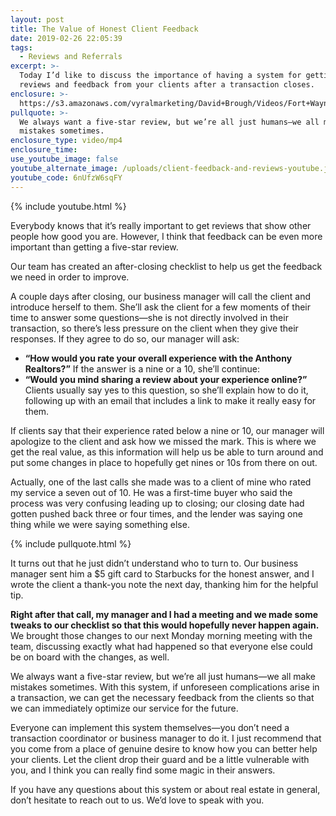```yaml
---
layout: post
title: The Value of Honest Client Feedback
date: 2019-02-26 22:05:39
tags:
  - Reviews and Referrals
excerpt: >-
  Today I’d like to discuss the importance of having a system for getting
  reviews and feedback from your clients after a transaction closes.
enclosure: >-
  https://s3.amazonaws.com/vyralmarketing/David+Brough/Videos/Fort+Wayne+Real+Estate-+The+Value+of+Honest+Client+Feedback.mp4
pullquote: >-
  We always want a five-star review, but we’re all just humans—we all make
  mistakes sometimes.
enclosure_type: video/mp4
enclosure_time:
use_youtube_image: false
youtube_alternate_image: /uploads/client-feedback-and-reviews-youtube.jpg
youtube_code: 6nUfzW6sqFY
---
```


{% include youtube.html %}

Everybody knows that it’s really important to get reviews that show other people how good you are. However, I think that feedback can be even more important than getting a five-star review.

Our team has created an after-closing checklist to help us get the feedback we need in order to improve.

A couple days after closing, our business manager will call the client and introduce herself to them. She’ll ask the client for a few moments of their time to answer some questions—she is not directly involved in their transaction, so there’s less pressure on the client when they give their responses. If they agree to do so, our manager will ask:

* **“How would you rate your overall experience with the Anthony Realtors?”** If the answer is a nine or a 10, she’ll continue:
* **“Would you mind sharing a review about your experience online?”** Clients usually say yes to this question, so she’ll explain how to do it, following up with an email that includes a link to make it really easy for them.

If clients say that their experience rated below a nine or 10, our manager will apologize to the client and ask how we missed the mark. This is where we get the real value, as this information will help us be able to turn around and put some changes in place to hopefully get nines or 10s from there on out.

Actually, one of the last calls she made was to a client of mine who rated my service a seven out of 10. He was a first-time buyer who said the process was very confusing leading up to closing; our closing date had gotten pushed back three or four times, and the lender was saying one thing while we were saying something else.

{% include pullquote.html %}

It turns out that he just didn’t understand who to turn to. Our business manager sent him a $5 gift card to Starbucks for the honest answer, and I wrote the client a thank-you note the next day, thanking him for the helpful tip.&nbsp;

**Right after that call, my manager and I had a meeting and we made some tweaks to our checklist so that this would hopefully never happen again.** We brought those changes to our next Monday morning meeting with the team, discussing exactly what had happened so that everyone else could be on board with the changes, as well.

We always want a five-star review, but we’re all just humans—we all make mistakes sometimes. With this system, if unforeseen complications arise in a transaction, we can get the necessary feedback from the clients so that we can immediately optimize our service for the future.&nbsp;

Everyone can implement this system themselves—you don’t need a transaction coordinator or business manager to do it. I just recommend that you come from a place of genuine desire to know how you can better help your clients. Let the client drop their guard and be a little vulnerable with you, and I think you can really find some magic in their answers.

If you have any questions about this system or about real estate in general, don’t hesitate to reach out to us. We’d love to speak with you.